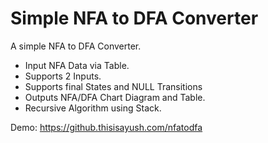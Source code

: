 # Simple NFA to DFA Converter

A simple NFA to DFA Converter.
- Input NFA Data via Table.
- Supports 2 Inputs.
- Supports final States and NULL Transitions
- Outputs NFA/DFA Chart Diagram and Table.
- Recursive Algorithm using Stack.

Demo: https://github.thisisayush.com/nfatodfa
